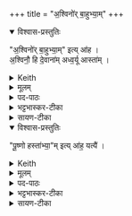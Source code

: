 +++
title = "अ॒श्विनो॑र् बा॒हुभ्या॒म्"
+++

<details open><summary>विश्वास-प्रस्तुतिः</summary>

"अ॒श्विनो॑र् बा॒हुभ्या॒म्" इत्य् आ॑ह ।  
अ॒श्विनौ॒ हि दे॒वाना॑म् अध्व॒र्यू आस्ता॑म् ।
</details>

<details><summary>Keith</summary>

'With the arms of the Aśvins', he says, for the Aśvins were the Adhvaryus of the gods. 
</details>


<details><summary>मूलम्</summary>

"अ॒श्विनो॑र्बा॒हुभ्या॒"मित्या॑ह ।
अ॒श्विनौ॒ हि दे॒वाना॑मध्व॒र्यू आस्ता॑म् ।
</details>

<details><summary>पद-पाठः</summary>

अ॒श्विनोः॑ । बा॒हुभ्या॒मिति॑ बा॒हु-भ्या॒म् । इति॑ । आ॒ह॒ ।
अ॒श्विनौ॑ । हि । दे॒वाना॑म् । अ॒ध्व॒र्यू इति॑ । आस्ता॑म् ।
</details>



<details><summary>भट्टभास्कर-टीका</summary>

अध्वर्यू इति । अध्वरस्य नेतारौ मणिबन्धादुपरि वा स्तः ।
</details>

<details><summary>सायण-टीका</summary>

अश्विनोर्बाहुभ्यामित्याह। अश्विनौ हि देवानामध्वर्यू आस्ताम्। 

</details>

<details open><summary>विश्वास-प्रस्तुतिः</summary>

"पू॒ष्णो हस्ता॑भ्या॒"म् इत्य् आ॑ह॒ यत्यै॑ ।
</details>

<details><summary>Keith</summary>

'With the hands of Pusan', he says, for restraint. 
</details>


<details><summary>मूलम्</summary>

"पू॒ष्णो हस्ता॑भ्या॒"मित्या॑ह॒ यत्यै॑ ।
</details>

<details><summary>पद-पाठः</summary>

पू॒ष्णः । हस्ता॑भ्याम् । इति॑ । आ॒ह॒ । यत्यै॑ । 4 ।
</details>
<details><summary>भट्टभास्कर-टीका</summary>

**यत्यै** यमनाय धारणाय ॥
</details>

<details><summary>सायण-टीका</summary>

पूष्णो हस्ताभ्यामित्याह यत्यै (ब्रा. का.३ प्र.२ अ.९) इति ।

</details>

